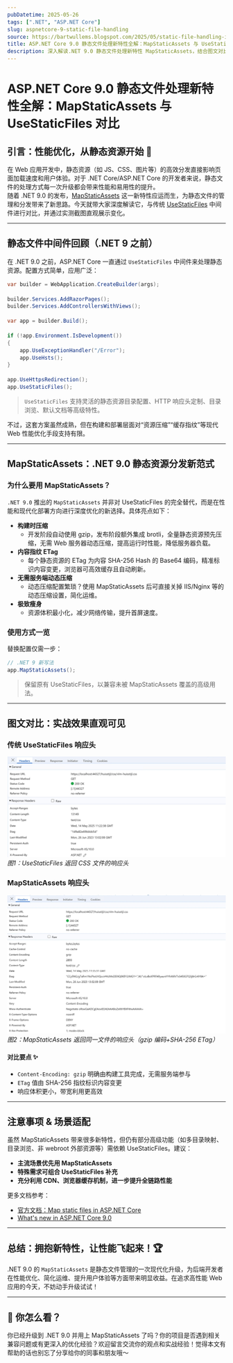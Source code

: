 ```yaml
---
pubDatetime: 2025-05-26
tags: [".NET", "ASP.NET Core"]
slug: aspnetcore-9-static-file-handling
source: https://bartwullems.blogspot.com/2025/05/static-file-handling-in-aspnet-core-90.html
title: ASP.NET Core 9.0 静态文件处理新特性全解：MapStaticAssets 与 UseStaticFiles 对比
description: 深入解读.NET 9.0 静态文件处理新特性 MapStaticAssets，结合图文对比 UseStaticFiles，剖析背后的优化逻辑与应用场景，助力开发者提升 Web 性能与现代化部署体验。
---
```


# ASP.NET Core 9.0 静态文件处理新特性全解：MapStaticAssets 与 UseStaticFiles 对比

## 引言：性能优化，从静态资源开始 🚀

在 Web 应用开发中，静态资源（如 JS、CSS、图片等）的高效分发直接影响页面加载速度和用户体验。对于 .NET Core/ASP.NET Core 的开发者来说，静态文件的处理方式每一次升级都会带来性能和易用性的提升。  
随着 .NET 9.0 的发布，[MapStaticAssets](https://learn.microsoft.com/en-us/aspnet/core/fundamentals/map-static-files?view=aspnetcore-9.0) 这一新特性应运而生，为静态文件的管理和分发带来了新思路。今天就带大家深度解读它，与传统 [UseStaticFiles](https://learn.microsoft.com/en-us/dotnet/api/microsoft.aspnetcore.builder.staticfileextensions.usestaticfiles) 中间件进行对比，并通过实测截图直观展示变化。

---

## 静态文件中间件回顾（.NET 9 之前）

在 .NET 9.0 之前，ASP.NET Core 一直通过 `UseStaticFiles` 中间件来处理静态资源。配置方式简单，应用广泛：

```csharp
var builder = WebApplication.CreateBuilder(args);

builder.Services.AddRazorPages();
builder.Services.AddControllersWithViews();

var app = builder.Build();

if (!app.Environment.IsDevelopment())
{
    app.UseExceptionHandler("/Error");
    app.UseHsts();
}

app.UseHttpsRedirection();
app.UseStaticFiles();
```

> `UseStaticFiles` 支持灵活的静态资源目录配置、HTTP 响应头定制、目录浏览、默认文档等高级特性。

不过，这套方案虽然成熟，但在构建和部署层面对“资源压缩”“缓存指纹”等现代 Web 性能优化手段支持有限。

---

## MapStaticAssets：.NET 9.0 静态资源分发新范式

### 为什么要用 MapStaticAssets？

`.NET 9.0` 推出的 `MapStaticAssets` 并非对 UseStaticFiles 的完全替代，而是在性能和现代化部署方向进行深度优化的新选择。具体亮点如下：

- **构建时压缩**
  - 开发阶段自动使用 gzip，发布阶段额外集成 brotli，全量静态资源预先压缩，无需 Web 服务器动态压缩，提高运行时性能，降低服务器负载。
- **内容指纹 ETag**
  - 每个静态资源的 ETag 为内容 SHA-256 Hash 的 Base64 编码，精准标识内容变更，浏览器可高效缓存且自动刷新。
- **无需服务端动态压缩**
  - 动态压缩配置繁琐？使用 MapStaticAssets 后可直接关掉 IIS/Nginx 等的动态压缩设置，简化运维。
- **极致瘦身**
  - 资源体积最小化，减少网络传输，提升首屏速度。

### 使用方式一览

替换配置仅需一步：

```csharp
// .NET 9 新写法
app.MapStaticAssets();
```

> 保留原有 UseStaticFiles，以兼容未被 MapStaticAssets 覆盖的高级用法。

---

## 图文对比：实战效果直观可见

### 传统 UseStaticFiles 响应头

![](../../assets/334/mapstaticassets1.jpg)
_图1：UseStaticFiles 返回 CSS 文件的响应头_

### MapStaticAssets 响应头

![](../../assets/334/mapstaticassets2.jpg)
_图2：MapStaticAssets 返回同一文件的响应头（gzip 编码+SHA-256 ETag）_

#### 对比要点 ✨

- `Content-Encoding: gzip` 明确由构建工具完成，无需服务端参与
- `ETag` 值由 SHA-256 指纹标识内容变更
- 响应体积更小，带宽利用更高效

---

## 注意事项 & 场景适配

虽然 MapStaticAssets 带来很多新特性，但仍有部分高级功能（如多目录映射、目录浏览、非 webroot 外部资源等）需依赖 UseStaticFiles。建议：

- **主流场景优先用 MapStaticAssets**
- **特殊需求可组合 UseStaticFiles 补充**
- **充分利用 CDN、浏览器缓存机制，进一步提升全链路性能**

更多文档参考：

- [官方文档：Map static files in ASP.NET Core](https://learn.microsoft.com/en-us/aspnet/core/fundamentals/map-static-files?view=aspnetcore-9.0)
- [What's new in ASP.NET Core 9.0](https://learn.microsoft.com/en-us/aspnet/core/release-notes/aspnetcore-9.0?view=aspnetcore-9.0#static-asset-delivery-optimization)

---

## 总结：拥抱新特性，让性能飞起来！🏆

.NET 9.0 的 `MapStaticAssets` 是静态文件管理的一次现代化升级，为后端开发者在性能优化、简化运维、提升用户体验等方面带来明显收益。在追求高性能 Web 应用的今天，不妨动手升级试试！

---

## 💬 你怎么看？

你已经升级到 .NET 9.0 并用上 MapStaticAssets 了吗？你的项目是否遇到相关兼容问题或有更深入的优化经验？欢迎留言交流你的观点和实战经验！觉得本文有帮助的话也别忘了分享给你的同事和朋友哦～
